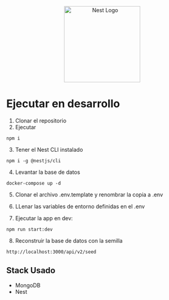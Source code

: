 <p align="center">
  <a href="http://nestjs.com/" target="blank"><img src="https://nestjs.com/img/logo-small.svg" width="200" alt="Nest Logo" /></a>
</p>

# Ejecutar en desarrollo

1. Clonar el repositorio
2. Ejecutar 
```
npm i
```

3. Tener el Nest CLI instalado
```
npm i -g @nestjs/cli
```
4. Levantar la base de datos
```
docker-compose up -d
```
5. Clonar el archivo .env.template y renombrar la copia a .env

6. LLenar las variables de entorno definidas en el .env

7. Ejecutar la app en dev:
```
npm run start:dev
```  

8. Reconstruir la base de datos con la semilla
```
http://localhost:3000/api/v2/seed
```

## Stack Usado

- MongoDB
- Nest
